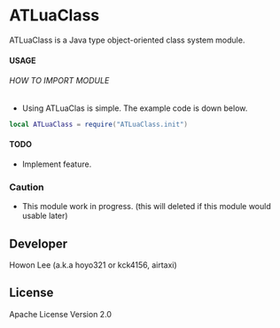 # ATLuaClass

ATLuaClass is a Java type object-oriented class system module.

#### USAGE
###### HOW TO IMPORT MODULE
- Using ATLuaClas is simple. The example code is down below.
```lua
local ATLuaClass = require("ATLuaClass.init")
```

#### TODO
- Implement feature.

### Caution
- This module work in progress. (this will deleted if this module would usable later)

Developer
----
Howon Lee (a.k.a hoyo321 or kck4156, airtaxi)

License
----
Apache License Version 2.0

